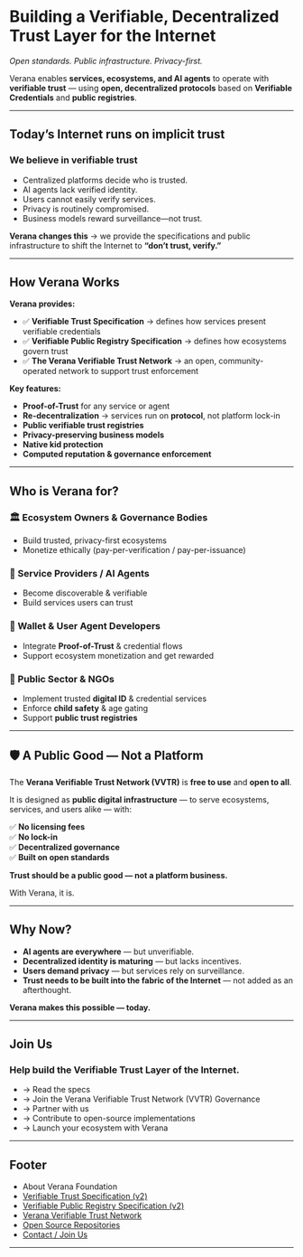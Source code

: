 # Building a Verifiable, Decentralized Trust Layer for the Internet

*Open standards. Public infrastructure. Privacy-first.*

Verana enables **services, ecosystems, and AI agents** to operate with **verifiable trust** — using **open, decentralized protocols** based on **Verifiable Credentials** and **public registries**.

---

## Today’s Internet runs on implicit trust

### We believe in verifiable trust

- Centralized platforms decide who is trusted.  
- AI agents lack verified identity.  
- Users cannot easily verify services.  
- Privacy is routinely compromised.  
- Business models reward surveillance—not trust.  

**Verana changes this** → we provide the specifications and public infrastructure to shift the Internet to **“don’t trust, verify.”**

---

## How Verana Works

**Verana provides:**

- ✅ **Verifiable Trust Specification** → defines how services present verifiable credentials  
- ✅ **Verifiable Public Registry Specification** → defines how ecosystems govern trust  
- ✅ **The Verana Verifiable Trust Network** → an open, community-operated network to support trust enforcement  

**Key features:**

- **Proof-of-Trust** for any service or agent  
- **Re-decentralization** → services run on **protocol**, not platform lock-in  
- **Public verifiable trust registries**  
- **Privacy-preserving business models**  
- **Native kid protection**  
- **Computed reputation & governance enforcement**  

---

## Who is Verana for?

### 🏛 Ecosystem Owners & Governance Bodies

- Build trusted, privacy-first ecosystems  
- Monetize ethically (pay-per-verification / pay-per-issuance)  

### 🤖 Service Providers / AI Agents

- Become discoverable & verifiable  
- Build services users can trust  

### 📲 Wallet & User Agent Developers

- Integrate **Proof-of-Trust** & credential flows  
- Support ecosystem monetization and get rewarded

### 🏢 Public Sector & NGOs

- Implement trusted **digital ID** & credential services  
- Enforce **child safety** & age gating  
- Support **public trust registries**  

---

## 🛡️ A Public Good — Not a Platform

The **Verana Verifiable Trust Network (VVTR)** is **free to use** and **open to all**.  

It is designed as **public digital infrastructure** — to serve ecosystems, services, and users alike — with:

✅ **No licensing fees**  
✅ **No lock-in**  
✅ **Decentralized governance**  
✅ **Built on open standards**  

**Trust should be a public good — not a platform business.**  

With Verana, it is.

---

## Why Now?

- **AI agents are everywhere** — but unverifiable.  
- **Decentralized identity is maturing** — but lacks incentives.  
- **Users demand privacy** — but services rely on surveillance.  
- **Trust needs to be built into the fabric of the Internet** — not added as an afterthought.  

**Verana makes this possible — today.**

---

## Join Us

### Help build the Verifiable Trust Layer of the Internet.

- → Read the specs  
- → Join the Verana Verifiable Trust Network (VVTR) Governance
- → Partner with us  
- → Contribute to open-source implementations  
- → Launch your ecosystem with Verana  

---

## Footer

- About Verana Foundation  
- [Verifiable Trust Specification (v2)](#)  
- [Verifiable Public Registry Specification (v2)](#)  
- [Verana Verifiable Trust Network](#)  
- [Open Source Repositories](#)  
- [Contact / Join Us](#)  

---
